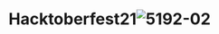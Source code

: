 # Hacktoberfest21![5192-02](https://user-images.githubusercontent.com/20666190/135484758-4d756b92-0453-46e5-ba90-23982af7ae85.jpeg)
